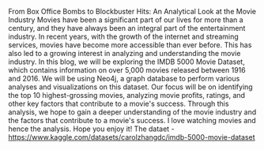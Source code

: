 From Box Office Bombs to Blockbuster Hits: An Analytical Look at the Movie Industry
Movies have been a significant part of our lives for more than a century, and they have always been an integral part of the entertainment industry. In recent years, with the growth of the internet and streaming services, movies have become more accessible than ever before. This has also led to a growing interest in analyzing and understanding the movie industry.
In this blog, we will be exploring the IMDB 5000 Movie Dataset, which contains information on over 5,000 movies released between 1916 and 2016. We will be using Neo4j, a graph database to perform various analyses and visualizations on this dataset.
Our focus will be on identifying the top 10 highest-grossing movies, analyzing movie profits, ratings, and other key factors that contribute to a movie's success. Through this analysis, we hope to gain a deeper understanding of the movie industry and the factors that contribute to a movie's success.
I love watching movies and hence the analysis. Hope you enjoy it!
The dataet - https://www.kaggle.com/datasets/carolzhangdc/imdb-5000-movie-dataset
